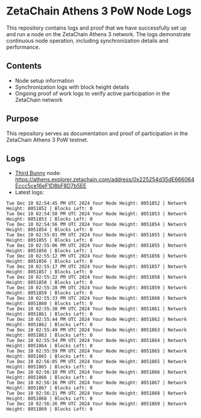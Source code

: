 # ZetaChain Athens 3 PoW Node Logs
This repository contains logs and proof that we have successfully set up and run a node on the ZetaChain Athens 3 network. The logs demonstrate continuous node operation, including synchronization details and performance.

## Contents
- Node setup information
- Synchronization logs with block height details
- Ongoing proof of work logs to verify active participation in the ZetaChain network

## Purpose
This repository serves as documentation and proof of participation in the ZetaChain Athens 3 PoW testnet.

## Logs

- [Third Bunny](https://thirdbunny.xyz/) node: https://athens.explorer.zetachain.com/address/0x225254d35dE666064Eccc5ce16eF1D8bF8D7b5EE
- Latest logs:
```
Tue Dec 10 02:54:45 PM UTC 2024 Your Node Height: 8051852 | Network Height: 8051852 | Blocks Left: 0
Tue Dec 10 02:54:50 PM UTC 2024 Your Node Height: 8051853 | Network Height: 8051853 | Blocks Left: 0
Tue Dec 10 02:54:56 PM UTC 2024 Your Node Height: 8051854 | Network Height: 8051854 | Blocks Left: 0
Tue Dec 10 02:55:01 PM UTC 2024 Your Node Height: 8051855 | Network Height: 8051855 | Blocks Left: 0
Tue Dec 10 02:55:06 PM UTC 2024 Your Node Height: 8051855 | Network Height: 8051856 | Blocks Left: 1
Tue Dec 10 02:55:12 PM UTC 2024 Your Node Height: 8051856 | Network Height: 8051856 | Blocks Left: 0
Tue Dec 10 02:55:17 PM UTC 2024 Your Node Height: 8051857 | Network Height: 8051857 | Blocks Left: 0
Tue Dec 10 02:55:22 PM UTC 2024 Your Node Height: 8051858 | Network Height: 8051858 | Blocks Left: 0
Tue Dec 10 02:55:28 PM UTC 2024 Your Node Height: 8051859 | Network Height: 8051859 | Blocks Left: 0
Tue Dec 10 02:55:33 PM UTC 2024 Your Node Height: 8051860 | Network Height: 8051860 | Blocks Left: 0
Tue Dec 10 02:55:38 PM UTC 2024 Your Node Height: 8051861 | Network Height: 8051861 | Blocks Left: 0
Tue Dec 10 02:55:44 PM UTC 2024 Your Node Height: 8051862 | Network Height: 8051862 | Blocks Left: 0
Tue Dec 10 02:55:49 PM UTC 2024 Your Node Height: 8051863 | Network Height: 8051863 | Blocks Left: 0
Tue Dec 10 02:55:54 PM UTC 2024 Your Node Height: 8051864 | Network Height: 8051864 | Blocks Left: 0
Tue Dec 10 02:55:59 PM UTC 2024 Your Node Height: 8051865 | Network Height: 8051865 | Blocks Left: 0
Tue Dec 10 02:56:05 PM UTC 2024 Your Node Height: 8051865 | Network Height: 8051865 | Blocks Left: 0
Tue Dec 10 02:56:10 PM UTC 2024 Your Node Height: 8051866 | Network Height: 8051866 | Blocks Left: 0
Tue Dec 10 02:56:16 PM UTC 2024 Your Node Height: 8051867 | Network Height: 8051867 | Blocks Left: 0
Tue Dec 10 02:56:21 PM UTC 2024 Your Node Height: 8051868 | Network Height: 8051868 | Blocks Left: 0
Tue Dec 10 02:56:26 PM UTC 2024 Your Node Height: 8051869 | Network Height: 8051869 | Blocks Left: 0
```
